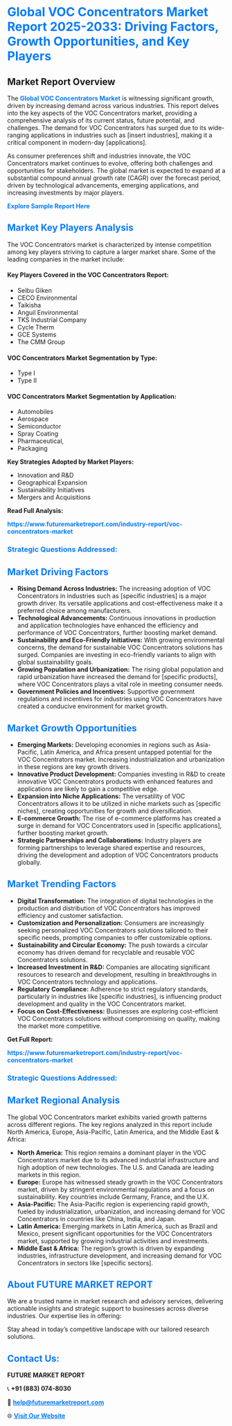 <h1 style="color: #007BFF;">Global VOC Concentrators Market Report 2025-2033: Driving Factors, Growth Opportunities, and Key Players</h1>

<section id="overview">
<h2>Market Report Overview</h2>
<p>The <a href="https://www.futuremarketreport.com/industry-report/voc-concentrators-market" style="color: #007BFF; text-decoration: none;"><strong>Global VOC Concentrators Market</strong></a> is witnessing significant growth, driven by increasing demand across various industries. This report delves into the key aspects of the VOC Concentrators market, providing a comprehensive analysis of its current status, future potential, and challenges. The demand for VOC Concentrators has surged due to its wide-ranging applications in industries such as [insert industries], making it a critical component in modern-day [applications].</p>
<p>As consumer preferences shift and industries innovate, the VOC Concentrators market continues to evolve, offering both challenges and opportunities for stakeholders. The global market is expected to expand at a substantial compound annual growth rate (CAGR) over the forecast period, driven by technological advancements, emerging applications, and increasing investments by major players.</p>
</section>

<section id="overview">
<p><a href="https://www.futuremarketreport.com/request-sample/reportId=91995" style="color: #007BFF; text-decoration: none;"><strong>Explore Sample Report Here</strong></a></p>
</section>

<section id="key-players">
<h2 style="color: #007BFF;">Market Key Players Analysis</h2>
<p>The VOC Concentrators market is characterized by intense competition among key players striving to capture a larger market share. Some of the leading companies in the market include:</p>
<h4>Key Players Covered in the VOC Concentrators Report:</h4>
<ul><li>Seibu Giken</li><li>CECO Environmental</li><li>Taikisha</li><li>Anguil Environmental</li><li>TKS Industrial Company</li><li>Cycle Therm</li><li>GCE Systems</li><li>The CMM Group</li></ul>
<h4>VOC Concentrators Market Segmentation by Type:</h4>
<ul><li>Type I</li><li>Type II</li></ul>

<h4>VOC Concentrators Market Segmentation by Application:</h4>
<ul><li>Automobiles</li><li>Aerospace</li><li>Semiconductor</li><li>Spray Coating</li><li>Pharmaceutical,</li><li>Packaging</li></ul>
<p><strong>Key Strategies Adopted by Market Players:</strong></p>
<ul>
<li>Innovation and R&D</li>
<li>Geographical Expansion</li>
<li>Sustainability Initiatives</li>
<li>Mergers and Acquisitions</li>
</ul>
</section>

<section>
<p><strong>Read Full Analysis: </strong></p><a href="https://www.futuremarketreport.com/industry-report/voc-concentrators-market" style="color: #007BFF; text-decoration: none;"><strong>https://www.futuremarketreport.com/industry-report/voc-concentrators-market</strong></a>
<h3 style="color: #007BFF;">Strategic Questions Addressed:</h3>
</section>

<section id="driving-factors">
<h2 style="color: #007BFF;">Market Driving Factors</h2>
<ul>
<li><strong>Rising Demand Across Industries:</strong> The increasing adoption of VOC Concentrators in industries such as [specific industries] is a major growth driver. Its versatile applications and cost-effectiveness make it a preferred choice among manufacturers.</li>
<li><strong>Technological Advancements:</strong> Continuous innovations in production and application technologies have enhanced the efficiency and performance of VOC Concentrators, further boosting market demand.</li>
<li><strong>Sustainability and Eco-Friendly Initiatives:</strong> With growing environmental concerns, the demand for sustainable VOC Concentrators solutions has surged. Companies are investing in eco-friendly variants to align with global sustainability goals.</li>
<li><strong>Growing Population and Urbanization:</strong> The rising global population and rapid urbanization have increased the demand for [specific products], where VOC Concentrators plays a vital role in meeting consumer needs.</li>
<li><strong>Government Policies and Incentives:</strong> Supportive government regulations and incentives for industries using VOC Concentrators have created a conducive environment for market growth.</li>
</ul>
</section>

<section id="growth-opportunities">
<h2 style="color: #007BFF;">Market Growth Opportunities</h2>
<ul>
<li><strong>Emerging Markets:</strong> Developing economies in regions such as Asia-Pacific, Latin America, and Africa present untapped potential for the VOC Concentrators market. Increasing industrialization and urbanization in these regions are key growth drivers.</li>
<li><strong>Innovative Product Development:</strong> Companies investing in R&D to create innovative VOC Concentrators products with enhanced features and applications are likely to gain a competitive edge.</li>
<li><strong>Expansion into Niche Applications:</strong> The versatility of VOC Concentrators allows it to be utilized in niche markets such as [specific niches], creating opportunities for growth and diversification.</li>
<li><strong>E-commerce Growth:</strong> The rise of e-commerce platforms has created a surge in demand for VOC Concentrators used in [specific applications], further boosting market growth.</li>
<li><strong>Strategic Partnerships and Collaborations:</strong> Industry players are forming partnerships to leverage shared expertise and resources, driving the development and adoption of VOC Concentrators products globally.</li>
</ul>
</section>

<section id="trending-factors">
<h2 style="color: #007BFF;">Market Trending Factors</h2>
<ul>
<li><strong>Digital Transformation:</strong> The integration of digital technologies in the production and distribution of VOC Concentrators has improved efficiency and customer satisfaction.</li>
<li><strong>Customization and Personalization:</strong> Consumers are increasingly seeking personalized VOC Concentrators solutions tailored to their specific needs, prompting companies to offer customizable options.</li>
<li><strong>Sustainability and Circular Economy:</strong> The push towards a circular economy has driven demand for recyclable and reusable VOC Concentrators solutions.</li>
<li><strong>Increased Investment in R&D:</strong> Companies are allocating significant resources to research and development, resulting in breakthroughs in VOC Concentrators technology and applications.</li>
<li><strong>Regulatory Compliance:</strong> Adherence to strict regulatory standards, particularly in industries like [specific industries], is influencing product development and quality in the VOC Concentrators market.</li>
<li><strong>Focus on Cost-Effectiveness:</strong> Businesses are exploring cost-efficient VOC Concentrators solutions without compromising on quality, making the market more competitive.</li>
</ul>
</section>

<section>
<p><strong>Get Full Report: </strong></p><a href="https://www.futuremarketreport.com/industry-report/voc-concentrators-market" style="color: #007BFF; text-decoration: none;"><strong>https://www.futuremarketreport.com/industry-report/voc-concentrators-market</strong></a>
<h3 style="color: #007BFF;">Strategic Questions Addressed:</h3>
</section>


<section id="regional-analysis">
<h2 style="color: #007BFF;">Market Regional Analysis</h2>
<p>The global VOC Concentrators market exhibits varied growth patterns across different regions. The key regions analyzed in this report include North America, Europe, Asia-Pacific, Latin America, and the Middle East & Africa:</p>
<ul>
<li><strong>North America:</strong> This region remains a dominant player in the VOC Concentrators market due to its advanced industrial infrastructure and high adoption of new technologies. The U.S. and Canada are leading markets in this region.</li>
<li><strong>Europe:</strong> Europe has witnessed steady growth in the VOC Concentrators market, driven by stringent environmental regulations and a focus on sustainability. Key countries include Germany, France, and the U.K.</li>
<li><strong>Asia-Pacific:</strong> The Asia-Pacific region is experiencing rapid growth, fueled by industrialization, urbanization, and increasing demand for VOC Concentrators in countries like China, India, and Japan.</li>
<li><strong>Latin America:</strong> Emerging markets in Latin America, such as Brazil and Mexico, present significant opportunities for the VOC Concentrators market, supported by growing industrial activities and investments.</li>
<li><strong>Middle East & Africa:</strong> The region’s growth is driven by expanding industries, infrastructure development, and increasing demand for VOC Concentrators in sectors like [specific sectors].</li>
</ul>
</section>

<footer>
<h2 style="color: #007BFF;">About FUTURE MARKET REPORT</h2>
<p>We are a trusted name in market research and advisory services, delivering actionable insights and strategic support to businesses across diverse industries. Our expertise lies in offering:</p>

<p>Stay ahead in today’s competitive landscape with our tailored research solutions.</p>

<h2 style="color: #007BFF;">Contact Us:</h2>
<p><strong>FUTURE MARKET REPORT</strong></p>
<p>📞 <strong>+91 (883) 074-8030</strong></p>
<p>📧 <strong><a href="mailto:help@futuremarketreport.com" style="color: #007BFF;">help@futuremarketreport.com</a></strong></p>
<p>🌐 <strong><a href="https://www.futuremarketreport.com/" style="color: #007BFF;">Visit Our Website</a></strong></p>
</footer>